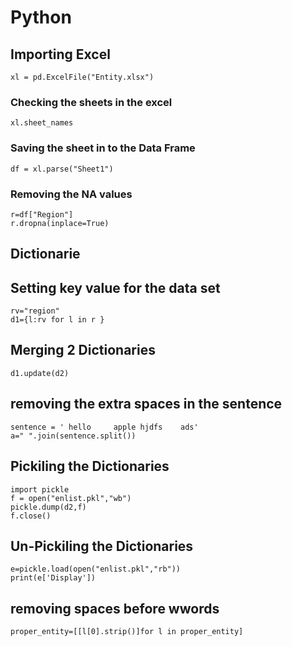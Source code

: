 # Python 

## Importing Excel 
```import pandas as pd
xl = pd.ExcelFile("Entity.xlsx")
```
### Checking the sheets in the  excel
```
xl.sheet_names
```
### Saving the sheet in to the Data Frame
```
df = xl.parse("Sheet1")
```
### Removing the NA values
```
r=df["Region"]
r.dropna(inplace=True)
```
## Dictionarie

## Setting key value for the data set
```
rv="region"
d1={l:rv for l in r }
```

## Merging 2  Dictionaries
```
d1.update(d2)
```

## removing the extra spaces in the sentence
```
sentence = ' hello     apple hjdfs    ads'
a=" ".join(sentence.split())
```

## Pickiling the  Dictionaries
```
import pickle
f = open("enlist.pkl","wb")
pickle.dump(d2,f)
f.close()
```
## Un-Pickiling the  Dictionaries

```
e=pickle.load(open("enlist.pkl","rb"))
print(e['Display'])
```

## removing spaces before wwords
```
proper_entity=[[l[0].strip()]for l in proper_entity]
```
